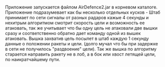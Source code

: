 Приложение запускается файлом AirDefence2.jar в корневом каталоге. Приложение подразумевает как бы несколько отдельных кусков - 
Штаб принимает по сети сигналы от разных радаров кажые 4 секунды и нехитрым алгоритмом смотрит скорость цели и возможность ее атаковать,
так же учитывает что бы одну цель не атаковали две вышки сразу и соответственно обратно дает команду одной из вышек атаковать.
Вышка захватив цель посылет в штаб каждую 1 секунду данные о положении ракеты и цели. (долго мучал что бы при задержке в сети не получилось
"раздвоение" цели). Так же вышка по алгоритму старается направить ракету не в лоб, а в бок или хвост летящей цели, по наикратчайшему пути.
